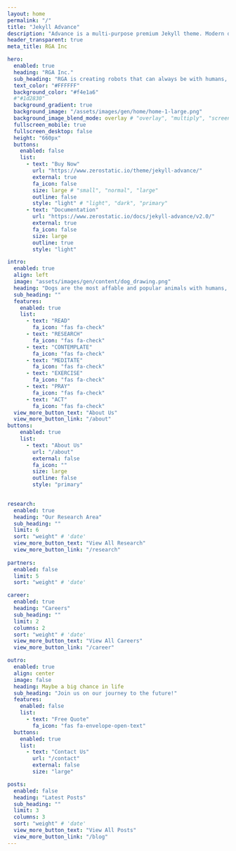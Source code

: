```yaml
---
layout: home
permalink: "/"
title: "Jekyll Advance"
description: "Advance is a multi-purpose premium Jekyll theme. Modern design, clean code and highly configurable."
header_transparent: true
meta_title: RGA Inc

hero:
  enabled: true
  heading: "RGA Inc."
  sub_heading: "RGA is creating robots that can always be with humans, both indoors and outdoors, by leveraging top-notch artificial intelligence and mechanical engineering technologies, enabling intellectual and emotional communication with people."
  text_color: "#FFFFFF"
  background_color: "#f4e1a6"
  #"#1d2830"
  background_gradient: true
  background_image: "/assets/images/gen/home/home-1-large.png"
  background_image_blend_mode: overlay # "overlay", "multiply", "screen"
  fullscreen_mobile: true
  fullscreen_desktop: false
  height: "660px"
  buttons:
    enabled: false
    list:
      - text: "Buy Now"
        url: "https://www.zerostatic.io/theme/jekyll-advance/"
        external: true
        fa_icon: false
        size: large # "small", "normal", "large"
        outline: false
        style: "light" # "light", "dark", "primary"
      - text: "Documentation"
        url: "https://www.zerostatic.io/docs/jekyll-advance/v2.0/"
        external: true
        fa_icon: false
        size: large
        outline: true
        style: "light"

intro:
  enabled: true
  align: left  
  image: "assets/images/gen/content/dog_drawing.png"
  heading: "Dogs are the most affable and popular animals with humans, having communicated with them on a deep level for a long time. RGA recreates these dogs through engineering. RGA has named this the R.pet. We work with the following principles to achieve challenging and creative goals."
  sub_heading: ""
  features:
    enabled: true
    list:
      - text: "READ"
        fa_icon: "fas fa-check"
      - text: "RESEARCH"
        fa_icon: "fas fa-check"
      - text: "CONTEMPLATE"
        fa_icon: "fas fa-check"
      - text: "MEDITATE"
        fa_icon: "fas fa-check"
      - text: "EXERCISE"
        fa_icon: "fas fa-check"
      - text: "PRAY"
        fa_icon: "fas fa-check"
      - text: "ACT"
        fa_icon: "fas fa-check"
  view_more_button_text: "About Us"
  view_more_button_link: "/about"
buttons:
    enabled: true
    list:
      - text: "About Us"
        url: "/about"
        external: false
        fa_icon: ""
        size: large
        outline: false
        style: "primary"
        

research:
  enabled: true
  heading: "Our Research Area"
  sub_heading: ""
  limit: 6
  sort: "weight" # 'date'
  view_more_button_text: "View All Research"
  view_more_button_link: "/research"
      
partners:
  enabled: false
  limit: 5
  sort: "weight" # 'date'

career:
  enabled: true
  heading: "Careers"
  sub_heading: ""
  limit: 2
  columns: 2
  sort: "weight" # 'date'
  view_more_button_text: "View All Careers"
  view_more_button_link: "/career"

outro:
  enabled: true
  align: center
  image: false
  heading: Maybe a big chance in life
  sub_heading: "Join us on our journey to the future!"
  features:
    enabled: false
    list:
      - text: "Free Quote"
        fa_icon: "fas fa-envelope-open-text"
  buttons:
    enabled: true
    list:
      - text: "Contact Us"
        url: "/contact"
        external: false
        size: "large"

posts:
  enabled: false
  heading: "Latest Posts"
  sub_heading: ""
  limit: 3
  columns: 3
  sort: "weight" # 'date'
  view_more_button_text: "View All Posts"
  view_more_button_link: "/blog"
---
```

